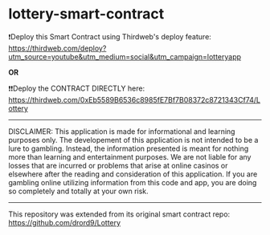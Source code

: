 # lottery-smart-contract

❗Deploy this Smart Contract using Thirdweb's deploy feature: https://thirdweb.com/deploy?utm_source=youtube&utm_medium=social&utm_campaign=lotteryapp

**OR**

❗❗Deploy the CONTRACT DIRECTLY here: https://thirdweb.com/0xEb5589B6536c8985fE7Bf7B08372c8721343Cf74/Lottery


--------

DISCLAIMER: This application is made for informational and learning purposes only. The developement of this application is not intended to be a lure to gambling. Instead, the information presented is meant for nothing more than learning and entertainment purposes. We are not liable for any losses that are incurred or problems that arise at online casinos or elsewhere after the reading and consideration of this application. If you are gambling online utilizing information from this code and app, you are doing so completely and totally at your own risk.

---------

This repository was extended from its original smart contract repo: https://github.com/drord9/Lottery
